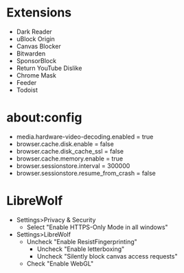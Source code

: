 # Extensions
- Dark Reader
- uBlock Origin
- Canvas Blocker
- Bitwarden
- SponsorBlock
- Return YouTube Dislike
- Chrome Mask
- Feeder
- Todoist

# about:config
- media.hardware-video-decoding.enabled = true
- browser.cache.disk.enable = false
- browser.cache.disk_cache_ssl = false
- browser.cache.memory.enable = true
- browser.sessionstore.interval = 300000
- browser.sessionstore.resume_from_crash = false

# LibreWolf
- Settings>Privacy & Security
    - Select "Enable HTTPS-Only Mode in all windows"
- Settings>LibreWolf
    - Uncheck "Enable ResistFingerprinting"
        - Uncheck "Enable letterboxing"
        - Uncheck "Silently block canvas access requests"
    - Check "Enable WebGL"

